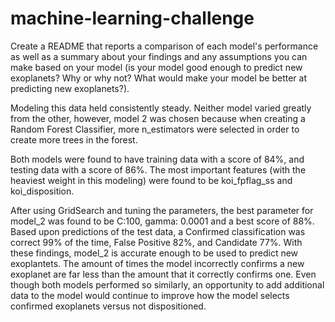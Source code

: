 # machine-learning-challenge
Create a README that reports a comparison of each model's performance as well as a summary about your findings and any assumptions you can make based on your model (is your model good enough to predict new exoplanets? Why or why not? What would make your model be better at predicting new exoplanets?).

Modeling this data held consistently steady. Neither model varied greatly from the other, however, model 2 was chosen because when creating a Random Forest Classifier, more n_estimators were selected in order to create more trees in the forest. 

Both models were found to have training data with a score of 84%, and testing data with a score of 86%. The most important features (with the heaviest weight in this modeling) were found to be koi_fpflag_ss and koi_disposition.

After using GridSearch and tuning the parameters, the best parameter for model_2 was found to be C:100, gamma: 0.0001 and a best score of 88%. Based upon predictions of the test data, a Confirmed classification was correct 99% of the time, False Positive 82%, and Candidate 77%. With these findings, model_2 is accurate enough to be used to predict new exoplantets. The amount of times the model incorrectly confirms a new exoplanet are far less than the amount that it correctly confirms one. Even though both models performed so similarly, an opportunity to add additional data to the model would continue to improve how the model selects confirmed exoplanets versus not dispositioned. 
